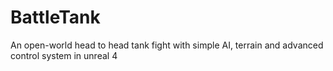 # BattleTank
An open-world head to head tank fight with simple AI, terrain and advanced control system in unreal 4
